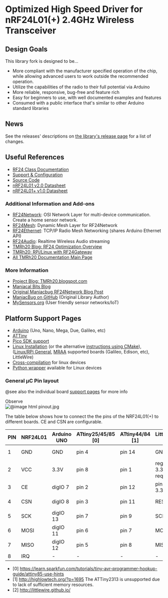 # Optimized High Speed Driver for nRF24L01(+) 2.4GHz Wireless Transceiver

## Design Goals
This library fork is designed to be...
- More compliant with the manufacturer specified operation of the chip, while allowing advanced users
to work outside the recommended operation.
- Utilize the capabilities of the radio to their full potential via Arduino
- More reliable, responsive, bug-free and feature rich
- Easy for beginners to use, with well documented examples and features
- Consumed with a public interface that's similar to other Arduino standard libraries

## News
See the releases' descriptions on
[the library's release page](http://github.com/nRF24/RF24/releases) for a list of
changes.

## Useful References
- [RF24 Class Documentation](classRF24.html)
- [Support & Configuration](pages.html)
- [Source Code](https://github.com/nRF24/RF24/)
- [nRF24L01 v2.0 Datasheet](http://github.com/nRF24/RF24/raw/master/datasheets/nRF24L01_datasheet_v2.pdf)
- [nRF24L01+ v1.0 Datasheet](http://github.com/nRF24/RF24/raw/master/datasheets/nRF24L01P_datasheet_v1.pdf)

### Additional Information and Add-ons
- [RF24Network](http://nRF24.github.io/RF24Network): OSI Network Layer for multi-device communication. Create a home sensor network.
- [RF24Mesh](http://nRF24.github.io/RF24Mesh): Dynamic Mesh Layer for RF24Network
- [RF24Ethernet](http://nRF24.github.io/RF24Ethernet): TCP/IP Radio Mesh Networking (shares Arduino Ethernet API)
- [RF24Audio](http://nRF24.github.io/RF24Audio): Realtime Wireless Audio streaming
- [TMRh20 Blog: RF24 Optimization Overview](http://tmrh20.blogspot.com/2014/03/high-speed-data-transfers-and-wireless.html)
- [TMRh20: RPi/Linux with RF24Gateway](http://tmrh20.blogspot.com/2016/08/raspberry-pilinux-with-nrf24l01.html)
- [All TMRh20 Documentation Main Page](http://tmrh20.github.io/)

### More Information
- [Project Blog: TMRh20.blogspot.com](http://TMRh20.blogspot.com)
- [Maniacal Bits Blog](http://maniacalbits.blogspot.ca/)
- [Original Maniacbug RF24Network Blog Post](https://maniacbug.wordpress.com/2012/03/30/rf24network/)
- [ManiacBug on GitHub](https://github.com/maniacbug/RF24) (Original Library Author)
- [MySensors.org](http://www.mysensors.org/) (User friendly sensor networks/IoT)

## Platform Support Pages
- [Arduino](md_docs_arduino.html) (Uno, Nano, Mega, Due, Galileo, etc)
- [ATTiny](md_docs_attiny.html)
- [Pico SDK support](md_docs_pico_sdk.html)
- [Linux Installation](md_docs_linux_install.html) (or the alternative [instructions using CMake](md_docs_using_cmake.html)),
   ([Linux/RPi General](md_docs_rpi_general.html), [MRAA](md_docs_mraa.html) supported boards (Galileo, Edison, etc), LittleWire)
- [Cross-compilation](md_docs_cross_compile.html) for linux devices
- [Python wrapper](md_docs_python_wrapper.html) available for Linux devices

### General µC Pin layout
@see also the individual board [support pages](pages.html) for more info

Observe <br>
![
    @image html pinout.jpg
    ](https://github.com/nRF24/RF24/blob/master/images/pinout.jpg)

The table below shows how to connect the the pins of the NRF24L01(+) to different boards.
CE and CSN are configurable.

| PIN | NRF24L01 | Arduino UNO | ATtiny25/45/85 [0] | ATtiny44/84 [1] | LittleWire [2]          |    RPI     | RPi -P1 Connector |
|-----|----------|-------------|--------------------|-----------------|-------------------------|------------|-------------------|
|  1  |   GND    |   GND       |     pin 4          |    pin 14       | GND                     | rpi-gnd    |     (25)          |
|  2  |   VCC    |   3.3V      |     pin 8          |    pin  1       | regulator 3.3V required | rpi-3v3    |     (17)          |
|  3  |   CE     |   digIO 7   |     pin 2          |    pin 12       | pin to 3.3V             | rpi-gpio22 |     (15)          |
|  4  |   CSN    |   digIO 8   |     pin 3          |    pin 11       | RESET                   | rpi-gpio8  |     (24)          |
|  5  |   SCK    |   digIO 13  |     pin 7          |    pin  9       | SCK                     | rpi-sckl   |     (23)          |
|  6  |   MOSI   |   digIO 11  |     pin 6          |    pin  7       | MOSI                    | rpi-mosi   |     (19)          |
|  7  |   MISO   |   digIO 12  |     pin 5          |    pin  8       | MISO                    | rpi-miso   |     (21)          |
|  8  |   IRQ    |      -      |        -           |         -       | -                       |    -       |       -           |

- [0] https://learn.sparkfun.com/tutorials/tiny-avr-programmer-hookup-guide/attiny85-use-hints
- [1] http://highlowtech.org/?p=1695 The ATTiny2313 is unsupported due to lack of sufficient memory resources.
- [2] http://littlewire.github.io/
